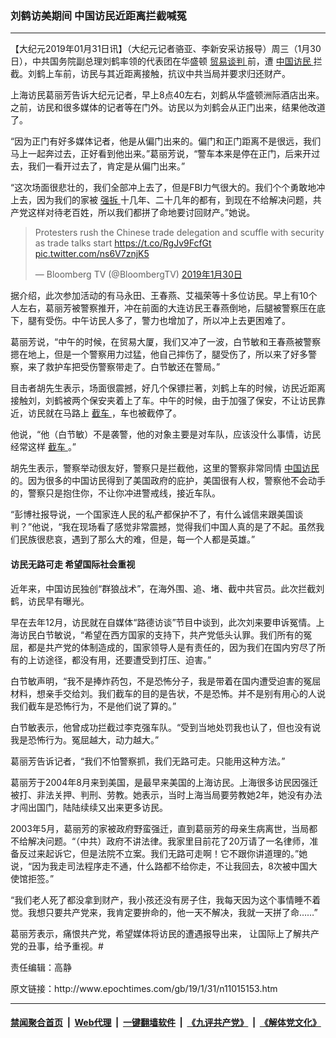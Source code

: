 ### 刘鹤访美期间 中国访民近距离拦截喊冤
------------------------

<p>
 【大纪元2019年01月31日讯】（大纪元记者骆亚、李新安采访报导）周三（1月30日），中共国务院副总理刘鹤率领的代表团在华盛顿
 <a href="http://www.epochtimes.com/gb/tag/%E8%B4%B8%E6%98%93%E8%B0%88%E5%88%A4.html">
  贸易谈判
 </a>
 前，遭
 <a href="http://www.epochtimes.com/gb/tag/%E4%B8%AD%E5%9B%BD%E8%AE%BF%E6%B0%91.html">
  中国访民
 </a>
 拦截。刘鹤上车前，访民与其近距离接触，抗议中共当局并要求归还财产。
</p>
<p>
 上海访民葛丽芳告诉大纪元记者，早上8点40左右，刘鹤从华盛顿洲际酒店出来。之前，访民和很多媒体的记者等在门外。访民以为刘鹤会从正门出来，结果他改道了。
</p>
<p>
 “因为正门有好多媒体记者，他是从偏门出来的。偏门和正门距离不是很远，我们马上一起奔过去，正好看到他出来。”葛丽芳说，“警车本来是停在正门，后来开过去，我们一看开过去了，肯定是从偏门出来。”
</p>
<p>
 “这次场面很悲壮的，我们全部冲上去了，但是FBI力气很大的。我们个个勇敢地冲上去，因为我们的家被
 <a href="http://www.epochtimes.com/gb/tag/%E5%BC%BA%E6%8B%86.html">
  强拆
 </a>
 十几年、二十几年的都有，到现在不给解决问题，共产党这样对待老百姓，所以我们都拼了命地要讨回财产。”她说。
</p>
<p>
</p>
<blockquote class="twitter-tweet" data-lang="zh-cn">
 <p dir="ltr" lang="en">
  Protesters rush the Chinese trade delegation and scuffle with security as trade talks start
  <a href="https://t.co/RgJv9FcfGt">
   https://t.co/RgJv9FcfGt
  </a>
  <a href="https://t.co/ns6V7znjK5">
   pic.twitter.com/ns6V7znjK5
  </a>
 </p>
 <p>
  — Bloomberg TV (@BloombergTV)
  <a href="https://twitter.com/BloombergTV/status/1090639740498411520?ref_src=twsrc%5Etfw">
   2019年1月30日
  </a>
 </p>
</blockquote>
<p>
 <p>
  据介绍，此次参加活动的有马永田、王春燕、艾福荣等十多位访民。早上有10个人左右，葛丽芳被警察推开，冲在前面的大连访民王春燕倒地，后腿被警察压在底下，腿有受伤。中午访民人多了，警力也增加了，所以冲上去更困难了。
 </p>
 <p>
  葛丽芳说，“中午的时候，在贸易大厦，我们又冲了一波，白节敏和王春燕被警察摁在地上，但是一个警察用力过猛，他自己摔伤了，腿受伤了，所以来了好多警察，来了救护车把受伤警察带走了。白节敏还在警局。”
 </p>
 <p>
  目击者胡先生表示，场面很震撼，好几个保镖拦著，刘鹤上车的时候，访民近距离接触刘，刘鹤被两个保安夹着上了车。中午的时候，由于加强了保安，不让访民靠近，访民就在马路上
  <a href="http://www.epochtimes.com/gb/tag/%E6%88%AA%E8%BD%A6.html">
   截车
  </a>
  ，车也被截停了。
 </p>
 <div class="video_fit_container">
 </div>
 <p>
  他说，“他（白节敏）不是袭警，他的对象主要是对车队，应该没什么事情，访民经常这样
  <a href="http://www.epochtimes.com/gb/tag/%E6%88%AA%E8%BD%A6.html">
   截车
  </a>
  。”
 </p>
 <p>
  胡先生表示，警察举动很友好，警察只是拦截他，这里的警察非常同情
  <a href="http://www.epochtimes.com/gb/tag/%E4%B8%AD%E5%9B%BD%E8%AE%BF%E6%B0%91.html">
   中国访民
  </a>
  的。因为很多的中国访民得到了美国政府的庇护，美国很有人权，警察他不会动手的，警察只是抱住你，不让你冲进警戒线，接近车队。
 </p>
 <p>
  “彭博社报导说，一个国家连人民的私产都保护不了，有什么诚信来跟美国谈判？”他说，“我在现场看了感觉非常震撼，觉得我们中国人真的是了不起。虽然我们民族很悲哀，遇到了那么大的难，但是，每一个人都是英雄。”
 </p>
 <h4>
  访民无路可走 希望国际社会重视
 </h4>
 <p>
  近年来，中国访民独创“群狼战术”，在海外围、追、堵、截中共官员。此次拦截刘鹤，访民早有曝光。
 </p>
 <p>
  早在去年12月，访民就在自媒体“路德访谈”节目中谈到，此次刘来要申诉冤情。上海访民白节敏说，“希望在西方国家的支持下，共产党低头认罪。我们所有的冤屈，都是共产党的体制造成的，国家领导人是有责任的，因为我们在国内穷尽了所有的上访途径，都没有用，还要遭受到打压、迫害。”
 </p>
 <p>
  白节敏声明，“我不是捧炸药包，不是恐怖分子，我是带着在国内遭受迫害的冤屈材料，想亲手交给刘。我们截车的目的是告状，不是恐怖。并不是别有用心的人说我们截车是恐怖行为，不是他们说了算的。”
 </p>
 <p>
  白节敏表示，他曾成功拦截过李克强车队。“受到当地处罚我也认了，但也没有说我是恐怖行为。冤屈越大，动力越大。”
 </p>
 <p>
  葛丽芳告诉记者，“我们不怕警察抓，我们无路可走。只能用这种方法。”
 </p>
 <p>
  葛丽芳于2004年8月来到美国，是最早来美国的上海访民。上海很多访民因强迁被打、非法关押、判刑、劳教。她表示，当时上海当局要劳教她2年，她没有办法才闯出国门，陆陆续续又出来更多访民。
 </p>
 <p>
  2003年5月，葛丽芳的家被政府野蛮强迁，直到葛丽芳的母亲生病离世，当局都不给解决问题。“（中共）政府不讲法律。我家里目前花了20万请了一名律师，准备反过来起诉它，但是法院不立案。我们无路可走啊！它不跟你讲道理的。”她说，“因为我走司法程序走不通，什么路都不给你走，不让我回去，8次被中国大使馆拒签。”
 </p>
 <p>
  “我们老人死了都没拿到财产，我小孩还没有房子住，我每天因为这个事情睡不着觉。我想只要共产党来，我肯定要拚命的，他一天不解决，我就一天拼了命……”
 </p>
 <p>
  葛丽芳表示，痛恨共产党，希望媒体将访民的遭遇报导出来， 让国际上了解共产党的丑事，给予重视。#
 </p>
 <p>
  责任编辑：高静
 </p>
</p>
原文链接：http://www.epochtimes.com/gb/19/1/31/n11015153.htm


------------------------
#### [禁闻聚合首页](https://github.com/gfw-breaker/banned-news/blob/master/README.md) &nbsp;|&nbsp; [Web代理](https://github.com/gfw-breaker/open-proxy/blob/master/README.md) &nbsp;|&nbsp; [一键翻墙软件](https://github.com/gfw-breaker/nogfw/blob/master/README.md) &nbsp;|&nbsp; [《九评共产党》](https://github.com/gfw-breaker/9ping.md/blob/master/README.md#九评之一评共产党是什么) &nbsp;|&nbsp; [《解体党文化》](https://github.com/gfw-breaker/jtdwh.md/blob/master/README.md#绪论)
